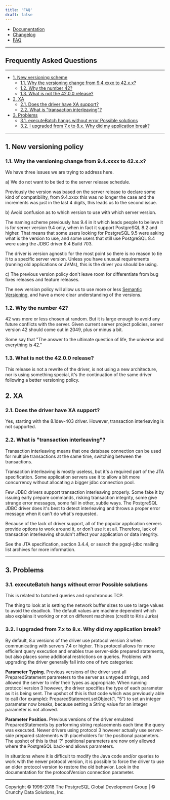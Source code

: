 ```yaml
---
title: 'FAQ'
draft: false
---
```


-   [Documentation](documentation)
-   [Changelog](changelog)
-   [FAQ](faq)

* * * * *

## Frequently Asked Questions

* * * * *

-   [1. New versioning scheme](#versioning)
    -   [1.1. Why the versioning change from 9.4.xxxx to
        42.x.x?](#version-change)
    -   [1.2. Why the number 42?](#why-42)
    -   [1.3. What is not the 42.0.0 release?](#42-is-not)
-   [2. XA](#xa)
    -   [2.1. Does the driver have XA support?](#xa-support)
    -   [2.2. What is "transaction
        interleaving"?](#transaction-interleaving)
-   [3. Problems](#problems)
    -   [3.1. executeBatch hangs without error Possible
        solutions](#executeBatch-hangs-without-error)
    -   [3.2. I upgraded from 7.x to 8.x. Why did my application
        break?](#upgradeTo80)

* * * * *

## 1. New versioning policy

### 1.1. Why the versioning change from 9.4.xxxx to 42.x.x?

We have three issues we are trying to address here.

​a) We do not want to be tied to the server release schedule.

Previously the version was based on the server release to declare some
kind of compatibility, from 9.4.xxxx this was no longer the case and the
increments was just in the last 4 digits, this leads us to the second
issue.

​b) Avoid confusion as to which version to use with which server
version.

The naming scheme previously has 9.4 in it which leads people to believe
it is for server version 9.4 only, when in fact it support PostgreSQL
8.2 and higher. That means that some users looking for PostgreSQL 9.5
were asking what is the version to use, and some users that still use
PostgreSQL 8.4 were using the JDBC driver 8.4 Build 703.

The driver is version agnostic for the most point so there is no reason
to tie it to a specific server version. Unless you have unusual
requirements (running old applications or JVMs), this is the driver you
should be using.

​c) The previous version policy don't leave room for differentiate from
bug fixes releases and feature releases.

The new version policy will allow us to use more or less [Semantic
Versioning](http://semver.org/), and have a more clear understanding of
the versions.

### 1.2. Why the number 42?

42 was more or less chosen at random. But it is large enough to avoid
any future conflicts with the server. Given current server project
policies, server version 42 should come out in 2049, plus or minus a
bit.

Some say that "The answer to the ultimate question of life, the universe
and everything is 42."

### 1.3. What is not the 42.0.0 release?

This release is not a rewrite of the driver, is not using a new
architecture, nor is using something special, it's the continuation of
the same driver following a better versioning policy.

## 2. XA

### 2.1. Does the driver have XA support?

Yes, starting with the 8.1dev-403 driver. However, transaction
interleaving is not supported.

### 2.2. What is "transaction interleaving"?

Transaction interleaving means that one database connection can be used
for multiple transactions at the same time, switching between the
transactions.

Transaction interleaving is mostly useless, but it's a required part of
the JTA specification. Some application servers use it to allow a bit
more concurrency without allocating a bigger jdbc connection pool.

Few JDBC drivers support transaction interleaving properly. Some fake it
by issuing early prepare commands, risking transaction integrity, some
give strange error messages, some fail in other, subtle ways. The
PostgreSQL JDBC driver does it's best to detect interleaving and throws
a proper error message when it can't do what's requested.

Because of the lack of driver support, all of the popular application
servers provide options to work around it, or don't use it at all.
Therefore, lack of transaction interleaving shouldn't affect your
application or data integrity.

See the JTA specification, section 3.4.4, or search the pgsql-jdbc
mailing list archives for more information.

* * * * *

## 3. Problems

### 3.1. executeBatch hangs without error Possible solutions

This is related to batched queries and synchronous TCP.

The thing to look at is setting the network buffer sizes to use to large
values to avoid the deadlock. The default values are machine dependent
which also explains it working or not on different machines (credit to
Kris Jurka)

### 3.2. I upgraded from 7.x to 8.x. Why did my application break?

By default, 8.x versions of the driver use protocol version 3 when
communicating with servers 7.4 or higher. This protocol allows for more
efficient query execution and enables true server-side prepared
statements, but also places some additional restrictions on queries.
Problems with upgrading the driver generally fall into one of two
categories:

**Parameter Typing.** Previous versions of the driver sent all
PreparedStatement parameters to the server as untyped strings, and
allowed the server to infer their types as appropriate. When running
protocol version 3 however, the driver specifies the type of each
parameter as it is being sent. The upshot of this is that code which was
previously able to call (for example): PreparedStatement.setObject(1,
"5") to set an integer parameter now breaks, because setting a String
value for an integer parameter is not allowed.

**Parameter Position.** Previous versions of the driver emulated
PreparedStatements by performing string replacements each time the query
was executed. Newer drivers using protocol 3 however actually use
server-side prepared statements with placeholders for the positional
parameters. The upshot of this is that '?' positional parameters are now
only allowed where the PostgreSQL back-end allows parameters.

In situations where it is difficult to modify the Java code and/or
queries to work with the newer protocol version, it is possible to force
the driver to use an older protocol version to restore the old behavior.
Look in the documentation for the protocolVersion connection parameter.

* * * * *

Copyright © 1996-2018 The PostgreSQL Global Development Group | © Crunchy Data Solutions, Inc.
